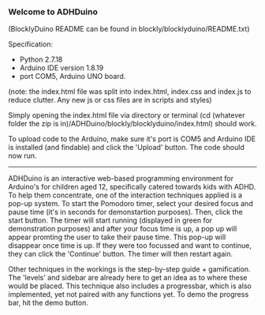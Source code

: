 ### Welcome to ADHDuino

(BlocklyDuino README can be found in blockly/blocklyduino/README.txt)

Specification:
- Python 2.7.18
- Arduino IDE version 1.8.19
- port COM5, Arduino UNO board.

(note: the index.html file was split into index.html, index.css and index.js to reduce clutter. Any new js or css files are in scripts and styles)

Simply opening the index.html file via directory or terminal (cd (whatever folder the zip is in)/ADHDuino/blockly/blocklyduino/index.html) should work.

To upload code to the Arduino, make sure it's port is COM5 and Arduino IDE is installed (and findable) and click the 'Upload' button. The code should now run.

---------------------
ADHDuino is an interactive web-based programming environment for Arduino's for children aged 12, specifically catered towards kids with ADHD. To help them concentrate, one of the interaction techniques applied is a pop-up system.
To start the Pomodoro timer, select your desired focus and pause time (it's in seconds for demonstartion purposes). Then, click the start button. The timer will start running (displayed in green for demonstration purposes) and after your focus time is up, a pop up will appear promting the user to take their pause time. This pop-up will disappear once time is up. If they were too focussed and want to continue, they can click the 'Continue' button. The timer will then restart again.

Other techniques in the workings is the step-by-step guide + gamification. The 'levels' and sidebar are already here to get an idea as to where these would be placed. This technique also includes a progressbar, which is also implemented, yet not paired with any functions yet. To demo the progress bar, hit the demo button.
